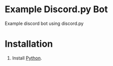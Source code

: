 # Example Discord.py Bot
Example discord bot using discord.py

# Installation
1. Install [Python](https://www.python.org/).
